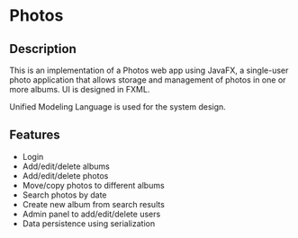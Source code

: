 # Photos

## Description
This is an implementation of a Photos web app using JavaFX, a single-user photo application that allows storage and management of photos in one or more albums. UI is designed in FXML. 

Unified Modeling Language is used for the system design.

## Features
- Login
- Add/edit/delete albums
- Add/edit/delete photos
- Move/copy photos to different albums
- Search photos by date
- Create new album from search results
- Admin panel to add/edit/delete users
- Data persistence using serialization